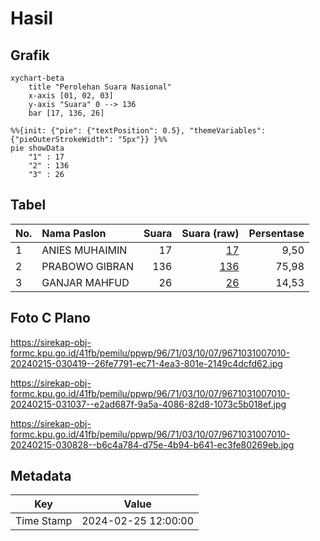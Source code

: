 # Hasil

## Grafik

```mermaid
xychart-beta
    title "Perolehan Suara Nasional"
    x-axis [01, 02, 03]
    y-axis "Suara" 0 --> 136
    bar [17, 136, 26]
```

```mermaid
%%{init: {"pie": {"textPosition": 0.5}, "themeVariables": {"pieOuterStrokeWidth": "5px"}} }%%
pie showData
    "1" : 17
    "2" : 136
    "3" : 26
```

## Tabel

| No. | Nama Paslon    | Suara | Suara (raw) | Persentase |
|:--- |:-------------- | -----:| -----------:| ----------:|
| 1   | ANIES MUHAIMIN | 17    | [17][p-1]   | 9,50       |
| 2   | PRABOWO GIBRAN | 136   | [136][p-2]  | 75,98      |
| 3   | GANJAR MAHFUD  | 26    | [26][p-3]   | 14,53      |


[p-1]: https://github.com/gigit-pemilu/pemilu-2024/blob/main/pilpres/hitung-suara/sub/96-papua-barat-daya/sub/71-kota-sorong/sub/03-sorong-barat/sub/1007-pal-putih/sub/010-tps/sub/paslon-1.txt
[p-2]: https://github.com/gigit-pemilu/pemilu-2024/blob/main/pilpres/hitung-suara/sub/96-papua-barat-daya/sub/71-kota-sorong/sub/03-sorong-barat/sub/1007-pal-putih/sub/010-tps/sub/paslon-2.txt
[p-3]: https://github.com/gigit-pemilu/pemilu-2024/blob/main/pilpres/hitung-suara/sub/96-papua-barat-daya/sub/71-kota-sorong/sub/03-sorong-barat/sub/1007-pal-putih/sub/010-tps/sub/paslon-3.txt

## Foto C Plano

https://sirekap-obj-formc.kpu.go.id/41fb/pemilu/ppwp/96/71/03/10/07/9671031007010-20240215-030419--26fe7791-ec71-4ea3-801e-2149c4dcfd62.jpg

https://sirekap-obj-formc.kpu.go.id/41fb/pemilu/ppwp/96/71/03/10/07/9671031007010-20240215-031037--e2ad687f-9a5a-4086-82d8-1073c5b018ef.jpg

https://sirekap-obj-formc.kpu.go.id/41fb/pemilu/ppwp/96/71/03/10/07/9671031007010-20240215-030828--b6c4a784-d75e-4b94-b641-ec3fe80269eb.jpg


## Metadata

| Key        | Value               |
| ---------- | ------------------- |
| Time Stamp | 2024-02-25 12:00:00 |



